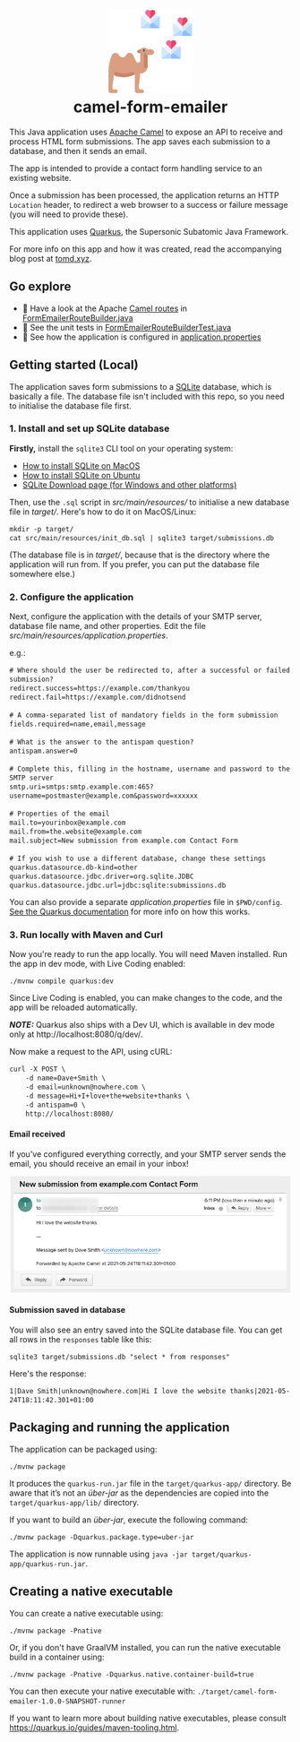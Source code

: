 <h1 align="center">
    <img src="./logo.png" width="150"/>
    <br/>
    camel-form-emailer
</h1>

This Java application uses [Apache Camel][camel] to expose an API to receive and process HTML form submissions. The app saves each submission to a database, and then it sends an email.

The app is intended to provide a contact form handling service to an existing website.

Once a submission has been processed, the application returns an HTTP `Location` header, to redirect a web browser to a success or failure message (you will need to provide these).

This application uses [Quarkus][quarkus], the Supersonic Subatomic Java Framework.

For more info on this app and how it was created, read the accompanying blog post at [tomd.xyz][1].

## Go explore

- 🐪 Have a look at the Apache [Camel routes][routes] in [FormEmailerRouteBuilder.java](/src/main/java/xyz/tomd/FormEmailerRouteBuilder.java)
- 🔨 See the unit tests in [FormEmailerRouteBuilderTest.java](src/test/java/xyz/tomd/FormEmailerRouteBuilderTest.java)
- 🍎 See how the application is configured in [application.properties](src/main/resources/application.properties)

## Getting started (Local)

The application saves form submissions to a [SQLite][sqlite] database, which is basically a file. The database file isn't included with this repo, so you need to initialise the database file first. 

### 1. Install and set up SQLite database

**Firstly,** install the `sqlite3` CLI tool on your operating system:

- [How to install SQLite on MacOS][flavio]
- [How to install SQLite on Ubuntu][ubuntu]
- [SQLite Download page (for Windows and other platforms)][sqlite-download]

Then, use the `.sql` script in _src/main/resources/_ to initialise a new database file in _target/_. Here's how to do it on MacOS/Linux:

```
mkdir -p target/
cat src/main/resources/init_db.sql | sqlite3 target/submissions.db
```

(The database file is in _target/_, because that is the directory where the application will run from. If you prefer, you can put the database file somewhere else.)

### 2. Configure the application

Next, configure the application with the details of your SMTP server, database file name, and other properties. Edit the file _src/main/resources/application.properties_. 

e.g.:

```
# Where should the user be redirected to, after a successful or failed submission?
redirect.success=https://example.com/thankyou
redirect.fail=https://example.com/didnotsend

# A comma-separated list of mandatory fields in the form submission
fields.required=name,email,message

# What is the answer to the antispam question?
antispam.answer=0

# Complete this, filling in the hostname, username and password to the SMTP server
smtp.uri=smtps:smtp.example.com:465?username=postmaster@example.com&password=xxxxxx

# Properties of the email
mail.to=yourinbox@example.com
mail.from=the.website@example.com
mail.subject=New submission from example.com Contact Form

# If you wish to use a different database, change these settings
quarkus.datasource.db-kind=other
quarkus.datasource.jdbc.driver=org.sqlite.JDBC
quarkus.datasource.jdbc.url=jdbc:sqlite:submissions.db
```

You can also provide a separate _application.properties_ file in `$PWD/config`. [See the Quarkus documentation][quarkus-config] for more info on how this works.

### 3. Run locally with Maven and Curl

Now you're ready to run the app locally. You will need Maven installed. Run the app in dev mode, with Live Coding enabled:

```
./mvnw compile quarkus:dev
```

Since Live Coding is enabled, you can make changes to the code, and the app will be reloaded automatically.

**_NOTE:_**  Quarkus also ships with a Dev UI, which is available in dev mode only at http://localhost:8080/q/dev/.

Now make a request to the API, using cURL:

```
curl -X POST \
    -d name=Dave+Smith \
    -d email=unknown@nowhere.com \
    -d message=Hi+I+love+the+website+thanks \
    -d antispam=0 \
    http://localhost:8080/
```

#### Email received

If you've configured everything correctly, and your SMTP server sends the email, you should receive an email in your inbox!

<p align="center"><img src="./email-screenshot.png" width="500"/></p>

#### Submission saved in database

You will also see an entry saved into the SQLite database file. You can get all rows in the `responses` table like this:

```
sqlite3 target/submissions.db "select * from responses"
```

Here's the response:

```
1|Dave Smith|unknown@nowhere.com|Hi I love the website thanks|2021-05-24T18:11:42.301+01:00
```

## Packaging and running the application

The application can be packaged using:
```shell script
./mvnw package
```
It produces the `quarkus-run.jar` file in the `target/quarkus-app/` directory.
Be aware that it’s not an _über-jar_ as the dependencies are copied into the `target/quarkus-app/lib/` directory.

If you want to build an _über-jar_, execute the following command:
```shell script
./mvnw package -Dquarkus.package.type=uber-jar
```

The application is now runnable using `java -jar target/quarkus-app/quarkus-run.jar`.

## Creating a native executable

You can create a native executable using: 
```shell script
./mvnw package -Pnative
```

Or, if you don't have GraalVM installed, you can run the native executable build in a container using: 
```shell script
./mvnw package -Pnative -Dquarkus.native.container-build=true
```

You can then execute your native executable with: `./target/camel-form-emailer-1.0.0-SNAPSHOT-runner`

If you want to learn more about building native executables, please consult https://quarkus.io/guides/maven-tooling.html.


[1]: https://tomd.xyz
[flavio]: https://flaviocopes.com/sqlite-how-to-install/
[sqlite]: https://www.sqlite.org/index.html
[camel]: https://camel.apache.org/
[quarkus]: https://quarkus.io/
[sqlite-download]: https://www.sqlite.org/download.html
[ubuntu]: https://www.digitalocean.com/community/tutorials/how-to-install-and-use-sqlite-on-ubuntu-20-04
[quarkus-config]: https://quarkus.io/guides/config-reference#pwd_config_application_file
[routes]: https://tomd.xyz/camel-routes/
